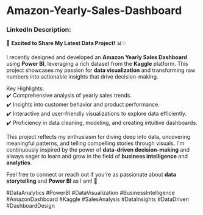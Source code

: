 # Amazon-Yearly-Sales-Dashboard

### LinkedIn Description:

🚀 **Excited to Share My Latest Data Project!** 📊✨  

I recently designed and developed an **Amazon Yearly Sales Dashboard** using **Power BI**, leveraging a rich dataset from the **Kaggle** platform. This project showcases my passion for **data visualization** and transforming raw numbers into actionable insights that drive decision-making.  

Key Highlights:  
✔️ Comprehensive analysis of yearly sales trends.  
✔️ Insights into customer behavior and product performance.  
✔️ Interactive and user-friendly visualizations to explore data efficiently.  
✔️ Proficiency in data cleaning, modeling, and creating intuitive dashboards.  

This project reflects my enthusiasm for diving deep into data, uncovering meaningful patterns, and telling compelling stories through visuals. I'm continuously inspired by the power of **data-driven decision-making** and always eager to learn and grow in the field of **business intelligence** and **analytics**.  

Feel free to connect or reach out if you're as passionate about **data storytelling** and **Power BI** as I am! 🌟  

#DataAnalytics #PowerBI #DataVisualization #BusinessIntelligence #AmazonDashboard #Kaggle #SalesAnalysis #DataInsights #DataDriven #DashboardDesign
